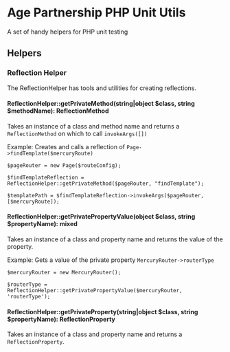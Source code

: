 # Age Partnership PHP Unit Utils
A set of handy helpers for PHP unit testing

## Helpers
### Reflection Helper
The ReflectionHelper has tools and utilities for creating reflections.

#### ReflectionHelper::getPrivateMethod(string|object $class, string $methodName): ReflectionMethod
Takes an instance of a class and method name and returns a `ReflectionMethod` on which to call `invokeArgs([])`

Example: Creates and calls a reflection of `Page->findTemplate($mercuryRoute)`
```
$pageRouter = new Page($routeConfig);

$findTemplateReflection = ReflectionHelper::getPrivateMethod($pageRouter, "findTemplate");

$templatePath = $findTemplateReflection->invokeArgs($pageRouter, [$mercuryRoute]);
```

#### ReflectionHelper::getPrivatePropertyValue(object $class, string $propertyName): mixed
Takes an instance of a class and property name and returns the value of the property.

Example: Gets a value of the private property `MercuryRouter->routerType`
```
$mercuryRouter = new MercuryRouter();

$routerType = ReflectionHelper::getPrivatePropertyValue($mercuryRouter, 'routerType');
```


#### ReflectionHelper::getPrivateProperty(string|object $class, string $propertyName): ReflectionProperty
Takes an instance of a class and property name and returns a `ReflectionProperty`.